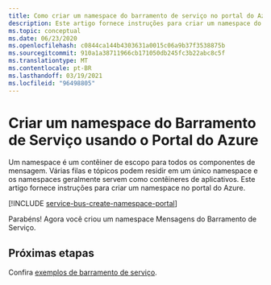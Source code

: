 ```yaml
---
title: Como criar um namespace do barramento de serviço no portal do Azure
description: Este artigo fornece instruções para criar um namespace do barramento de serviço do Azure no portal do Azure.
ms.topic: conceptual
ms.date: 06/23/2020
ms.openlocfilehash: c0844ca144b4303631a0015c06a9b37f3538875b
ms.sourcegitcommit: 910a1a38711966cb171050db245fc3b22abc8c5f
ms.translationtype: MT
ms.contentlocale: pt-BR
ms.lasthandoff: 03/19/2021
ms.locfileid: "96498805"
---
```

# <a name="create-a-service-bus-namespace-using-the-azure-portal"></a>Criar um namespace do Barramento de Serviço usando o Portal do Azure

Um namespace é um contêiner de escopo para todos os componentes de mensagem. Várias filas e tópicos podem residir em um único namespace e os namespaces geralmente servem como contêineres de aplicativos. Este artigo fornece instruções para criar um namespace no portal do Azure. 

[!INCLUDE [service-bus-create-namespace-portal](../../includes/service-bus-create-namespace-portal.md)]

Parabéns! Agora você criou um namespace Mensagens do Barramento de Serviço.

## <a name="next-steps"></a>Próximas etapas
Confira [exemplos de barramento de serviço](/samples/azure/azure-sdk-for-net/azuremessagingservicebus-samples/).

[create-namespace-using-arm]: service-bus-resource-manager-overview.md